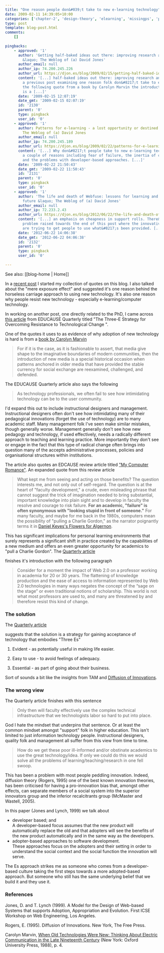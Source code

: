 ```yaml
---
title: "One reason people don&#039;t take to new e-learning technology"
date: 2009-02-11 14:39:05+10:00
categories: ['chapter-2', 'design-theory', 'elearning', 'missingps', 'ple', 'plescquni', 'quotes', 'thesis']
type: post
template: blog-post.html
comments:
    []
    
pingbacks:
    - approved: '1'
      author: 'Getting half-baked ideas out there: improving research and the academy
        &laquo; The Weblog of (a) David Jones'
      author_email: null
      author_ip: 74.200.245.226
      author_url: https://djon.es/blog/2009/02/15/getting-half-baked-ideas-out-there-improving-research-and-the-academy/
      content: '[...] half-baked ideas out there: improving research and the&nbsp;academy  In
        a previous post examining one reason folk don&#8217;t take to e-learning I included
        the following quote from a book by Carolyn Marvin the introduction of new media
        is a [...]'
      date: '2009-02-15 12:07:19'
      date_gmt: '2009-02-15 02:07:19'
      id: '2130'
      parent: '0'
      type: pingback
      user_id: '0'
    - approved: '1'
      author: Patterns for e-learning - a lost opportunity or destined to fail &laquo;
        The Weblog of (a) David Jones
      author_email: null
      author_ip: 74.200.245.189
      author_url: https://djon.es/blog/2009/02/22/patterns-for-e-learning-a-lost-opportunity-or-destined-to-fail/
      content: '[...] Why don&#8217;t people take to new e-learning technology.Covers
        a couple of reasons including fear of failure, the inertia of current practice
        and the problems with developer-based approaches. [...]'
      date: '2009-02-22 21:50:43'
      date_gmt: '2009-02-22 11:50:43'
      id: '2131'
      parent: '0'
      type: pingback
      user_id: '0'
    - approved: '1'
      author: 'The life and death of Webfuse: lessons for learning and leading into the
        future &laquo; The Weblog of (a) David Jones'
      author_email: null
      author_ip: 72.233.2.43
      author_url: https://djon.es/blog/2012/06/22/the-life-and-death-of-webfuse-lessons-for-learning-and-leading-into-the-future/
      content: '[...] an emphasis on cheapness in support rolls. There&#8217;s also the
        problem raised towards the end of this post where the innovative central staff
        are trying to get people to use what&#8217;s been provided. [...]'
      date: '2012-06-22 14:06:38'
      date_gmt: '2012-06-22 04:06:38'
      id: '2132'
      parent: '0'
      type: pingback
      user_id: '0'
    
---
```


See also: [[blog-home | Home]]

In a [recent post](/blog2/2009/02/09/plato-on-the-problems-that-writing-will-create-for-student-learning/) I started my collection of quotes on this blog. I also talked about the "mere exposure effect" and suggested it's one reason behind the horseless carriage approach to using new technology. It's also one reason why people resist new technology - especially e-learning/computer technology.

In working on another post, one directly related to the PhD, I came across [this article](http://connect.educause.edu/Library/EDUCAUSE+Quarterly/TheThreeEStrategyforOverc/47686) from EDUCAUSE Quarterly titled "The Three-E Strategy for Overcoming Resistance to Technological Change ".

One of the quotes it uses to as evidence of why adoption of new technology is hard is from a [book by Carolyn Marvin](http://www.amazon.com/When-Old-Technologies-Were-Communication/dp/0195063414/ref=sr_1_1?ie=UTF8&s=books&qid=1234322975&sr=8-1)

> For if it is the case, as it is fashionable to assert, that media give shape to the imaginative boundaries of modern communities, then the introduction of new media is a special historical occasion when patterns anchored in older media that have provided the stable currency for social exchange are reexamined, challenged, and defended.

The EDUCAUSE Quarterly article also says the following

> As technology professionals, we often fail to see how intimidating technology can be to the user community.

I'd expand this out to include instructional designers and management. Instructional designers often don't see how intimidating many of their pedagogical innovations (forget the use of technology) are to many academic staff. Many management folk I've seen make similar mistakes, though generally worse. Management generally don't see how new pedagogy and technology, if used effectively, needs a radically different approach to teaching and learning practice. More importantly they don't see or engage in the fact that this type of radical change often brings into question many of the accepts administrative processes, policies and organisational structures within institutions.

The article also quotes an EDCAUSE review article titled ["My Computer Romance"](http://connect.educause.edu/Library/EDUCAUSE+Review/MyComputerRomance/44990). An expanded quote from this review article

> What kept me from seeing and acting on those benefits? The question interests me, and not only out of self-regard. The question is at the heart of "faculty development," a crude, even misleading phrase that cannot suggest the trick of imagination needed to bring substantial, important knowledge into plain sight and to develop in faculty the resolve and courage to risk failure. **For an academic, "failure" is often synonymous with "looking stupid in front of someone."** For many faculty, and maybe for me back in the 1980s, computers mean the possibility of "pulling a Charlie Gordon," as the narrator poignantly terms it in [Daniel Keyes's Flowers for Algernon](http://www.answers.com/topic/flowers-for-algernon-novel-7).

This has significant implications for personal learning environments that surely represents a significant shift in practice created by the capabilities of a new medium and offers an even greater opportunity for academics to "pull a Charlie Gordon". The [Quarterly article](http://connect.educause.edu/Library/EDUCAUSE+Quarterly/TheThreeEStrategyforOverc/47686)

finishes it's introduction with the following paragraph

> Consider for a moment the impact of Web 2.0 on a professor working in academia for 20 or 30 years. The flattening of knowledge production and the ease of access to information represented by Web 2.0 technologies in many ways negates the concept of the “sage on the stage” or even traditional notions of scholarship. This world is not what most professors are used to, and many are threatened by and therefore resist this kind of change.

### The solution

The [Quarterly article](http://connect.educause.edu/Library/EDUCAUSE+Quarterly/TheThreeEStrategyforOverc/47686)

suggests that the solution is a strategy for gaining acceptance of technology that embodies "Three Es"

1. Evident - as potentially useful in making life easier.  
    
2. Easy to use - to avoid feelings of adequacy.
3. Essential - as part of going about their business.

Sort of sounds a bit like the insights from TAM and [Diffusion of Innovations](/blog2/publications/a-model-for-evaluating-potential-web-based-education-innovations/).

### The wrong view

The Quarterly article finishes with this sentence

> Only then will faculty effectively use the complex technical infrastructure that we technologists labor so hard to put into place.

God I hate the mindset that underpins that sentence. Or at least the common mindset amongst "support" folk in higher education. This isn't limited to just information technology people. Instructional designers, quality folk and management all suffer from this view from time to time.

> How do we get these poor ill-informed and/or obstinate academics to use the great technology/idea. If only we could do this we would solve all the problems of learning/teaching/research in one fell swoop.

This has been a problem with most people peddling innovation. Indeed, diffusion theory (Rogers, 1995) one of the best known innovation theories, has been criticised for having a pro-innovation bias that, amongst other effects, can separate members of a social system into the superior innovators group and the inferior recalcitrants group (McMaster and Wastell, 2005).

In this paper (Jones and Lynch, 1999) we talk about

- developer based; and  
    A developer-based focus assumes that the new product will automatically replace the old and that adopters will see the benefits of the new product automatically and in the same way as the developers.
- adopter-based approaches to software development.  
    These approaches focus on the adopters and their setting in order to understand the social context and the social function the innovation will serve.

The Es approach strikes me as someone who comes from a developer-based culture taking the first steps towards a more adopted-based approach. But someone who still has the same underlying belief that we build it and they use it.

### References

Jones, D. and T. Lynch (1999). A Model for the Design of Web-based Systems that supports Adoption, Appropriation and Evolution. First ICSE Workshop on Web Engineering, Los Angeles.

Rogers, E. (1995). Diffusion of Innovations. New York, The Free Press.

Carolyn Marvin, [When Old Technologies Were New: Thinking About Electric Communication in the Late Nineteenth Century](http://www.amazon.com/When-Old-Technologies-Were-Communication/dp/0195063414/ref=sr_1_1?ie=UTF8&s=books&qid=1234322975&sr=8-1) (New York: Oxford University Press, 1988), p. 4.